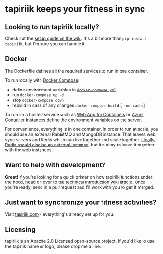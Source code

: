 # tapiriik keeps your fitness in sync

## Looking to run tapiriik locally?

Check out the [setup guide on the wiki](https://github.com/cpfair/tapiriik/wiki/Running-tapiriik-locally). It's a bit more than `pip install tapiriik`, but I'm sure you can handle it.

## Docker

The [Dockerfile](Dockerfile) defines all the required services to run in one container.

To run locally with [Docker Compose](https://docs.docker.com/compose/):

- define environment variables in [`docker-compose.yml`](docker-compose.yml)
- run `docker-compose up -d`
- stop `docker-compose down`
- rebuild in case of any changes `docker-compose build` [`--no-cache`]

To run on a hosted service such as
[Web App for Containers](https://azure.microsoft.com/en-us/services/app-service/containers/)
or
[Azure Container Instances](https://azure.microsoft.com/en-us/services/container-instances/)
define the environment variables on the server.

For convenience, everything is in one container.
In order to run at scale,
you should use an external RabbitMQ and MongoDB instance.
That leaves web, sync servers and Redis which can live together and scale together.
[Ideally, Redis should also be an external instance](https://github.com/cpfair/tapiriik/wiki/tapiriik.com-infrastructure#web),
but it's okay to leave it together with the web instances.

## Want to help with development?

**Great!** If you're looking for a quick primer on how tapiriik functions under the hood, head on over to the [technical introduction wiki article](https://github.com/cpfair/tapiriik/wiki/tapiriik-internals). Once you're ready, send in a pull request and I'll work with you to get it merged.

## Just want to synchronize your fitness activities?

Visit [tapiriik.com](https://tapiriik.com) - everything's already set up for you.

## Licensing

tapiriik is an Apache 2.0 Licensed open-source project. If you'd like to use the tapiriik name or logo, please drop me a line.
